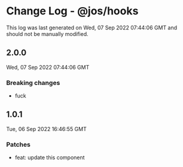 # Change Log - @jos/hooks

This log was last generated on Wed, 07 Sep 2022 07:44:06 GMT and should not be manually modified.

## 2.0.0
Wed, 07 Sep 2022 07:44:06 GMT

### Breaking changes

- fuck

## 1.0.1
Tue, 06 Sep 2022 16:46:55 GMT

### Patches

- feat: update this component

